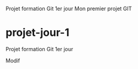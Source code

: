 
Projet formation Git 1er jour
Mon premier projet GIT



# projet-jour-1
Projet formation Git 1er jour


Modif
